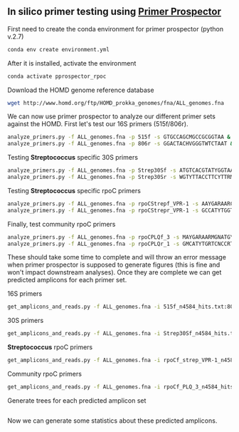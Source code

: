 ## **In silico** primer testing using [Primer Prospector](http://pprospector.sourceforge.net/)

First need to create the conda environment for primer prospector (python v.2.7)

```bash
conda env create environment.yml
```

After it is installed, activate the environment

```bash
conda activate pprospector_rpoc
```

Download the HOMD genome reference database

```bash
wget http://www.homd.org/ftp/HOMD_prokka_genomes/fna/ALL_genomes.fna
```

We can now use primer prospector to analyze our different primer sets against the HOMD. First let's test our 16S primers (515f/806r).

```bash
analyze_primers.py -f ALL_genomes.fna -p 515f -s GTGCCAGCMGCCGCGGTAA &
analyze_primers.py -f ALL_genomes.fna -p 806r -s GGACTACHVGGGTWTCTAAT &
```

Testing **Streptococcus** specific 30S primers

```bash
analyze_primers.py -f ALL_genomes.fna -p Strep30Sf -s ATGTCACGTATYGGTAATAA &
analyze_primers.py -f ALL_genomes.fna -p Strep30Sr -s WGTYTTACCTTCYTTRMGRCGDA &
```

Testing **Streptococcus** specific rpoC primers

```bash
analyze_primers.py -f ALL_genomes.fna -p rpoCStrepf_VPR-1 -s AAYGARAARCGDATGYTNCARGA &
analyze_primers.py -f ALL_genomes.fna -p rpoCStrepr_VPR-1 -s GCCATYTGGTCNCCRTCRAA &
```

Finally, test community rpoC primers

```bash
analyze_primers.py -f ALL_genomes.fna -p rpoCPLQf_3 -s MAYGARAARMGNATGYTNCARGA &
analyze_primers.py -f ALL_genomes.fna -p rpoCPLQr_1 -s GMCATYTGRTCNCCRTCRAA &
```

These should take some time to complete and will throw an error message when primer prospector is supposed to generate figures (this is fine and won't impact downstream analyses). Once they are complete we can get predicted amplicons for each primer set.

16S primers

```bash
get_amplicons_and_reads.py -f ALL_genomes.fna -i 515f_n4584_hits.txt:806r_n4584_hits.txt &
```

30S primers

```bash
get_amplicons_and_reads.py -f ALL_genomes.fna -i Strep30Sf_n4584_hits.txt:Strep30Sr_n4584_hits.txt &
```

**Streptococcus** rpoC primers

```bash
get_amplicons_and_reads.py -f ALL_genomes.fna -i rpoCf_strep_VPR-1_n4584_hits.txt:rpoCr_strep_VPR-1_n4584_hits.txt &
```

Community rpoC primers

```bash
get_amplicons_and_reads.py -f ALL_genomes.fna -i rpoCf_PLQ_3_n4584_hits.txt:rpoCr_PLQ_1_n4584_hits.txt &
```

Generate trees for each predicted amplicon set

```bash
```

Now we can generate some statistics about these predicted amplicons.

```bash

```



